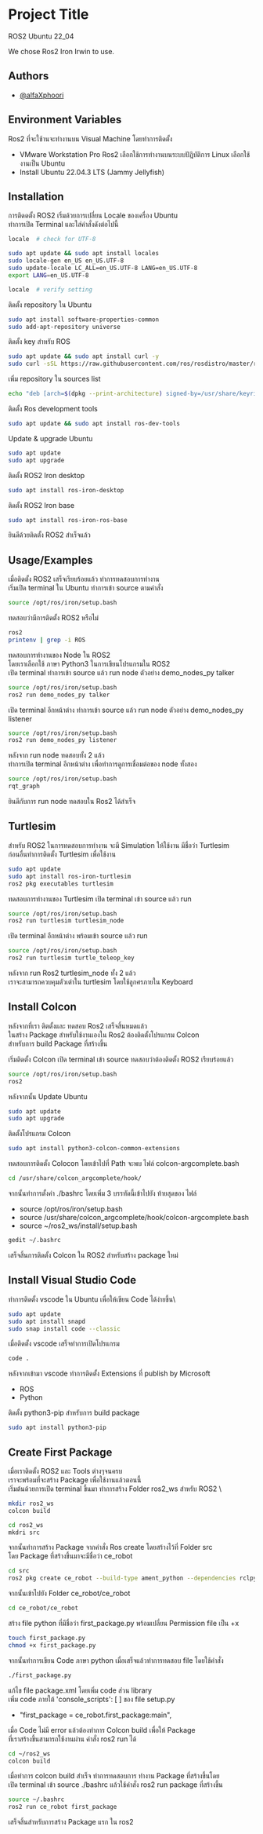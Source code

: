 # Project Title

ROS2 Ubuntu 22_04

We chose Ros2 Iron Irwin to use.
## Authors

- [@alfaXphoori](https://www.github.com/alfaXphoori)


## Environment Variables

Ros2 ที่จะใช้านจะทำงานบน Visual Machine โดยทำการติดตั้ง
- VMware Workstation Pro
Ros2 เลือกใช้การทำงานบนระบบปัฎิบัติการ Linux เลือกใช้งานเป็น Ubuntu
- Install Ubuntu 22.04.3 LTS (Jammy Jellyfish)


## Installation

การติดดตั้ง ROS2 เริ่มด้วยการเปลี่ยน Locale ของเครื่อง Ubuntu \
ทำการเปิด Terminal และใส่คำสั่งดังต่อไปนี้

```bash
locale  # check for UTF-8

sudo apt update && sudo apt install locales
sudo locale-gen en_US en_US.UTF-8
sudo update-locale LC_ALL=en_US.UTF-8 LANG=en_US.UTF-8
export LANG=en_US.UTF-8

locale  # verify setting
```

ติดตั้ง repository ใน Ubuntu 

```bash
sudo apt install software-properties-common
sudo add-apt-repository universe
```

ติดตั้ง key สำหรับ ROS
```bash
sudo apt update && sudo apt install curl -y
sudo curl -sSL https://raw.githubusercontent.com/ros/rosdistro/master/ros.key -o /usr/share/keyrings/ros-archive-keyring.gpg
```

เพิ่ม repository ใน sources list
```bash 
echo "deb [arch=$(dpkg --print-architecture) signed-by=/usr/share/keyrings/ros-archive-keyring.gpg] http://packages.ros.org/ros2/ubuntu $(. /etc/os-release && echo $UBUNTU_CODENAME) main" | sudo tee /etc/apt/sources.list.d/ros2.list > /dev/null
```

ติดตั้ง Ros development tools 
```bash 
sudo apt update && sudo apt install ros-dev-tools
```

Update & upgrade Ubuntu
```bash
sudo apt update
sudo apt upgrade
```

ติดตั้ง ROS2 Iron desktop
```bash
sudo apt install ros-iron-desktop
```

ติดตั้ง ROS2 Iron base
```bash
sudo apt install ros-iron-ros-base
```

ยินดีด้วยติดตั้ง ROS2 สำเร็จแล้ว
## Usage/Examples

เมื่อติดตั้ง ROS2 เสร็จเรียบร้อยแล้ว ทำการทดสอบการทำงาน\
เริ่มเปิด terminal ใน Ubuntu ทำการเข้า source ตามคำสั่ง
```bash
source /opt/ros/iron/setup.bash
```
ทดสอบว่ามีการติดตั้ง ROS2 หรือไม่
```bash
ros2
printenv | grep -i ROS
```

ทดสอบการทำงานของ Node ใน ROS2\
โดยเราเลือกใช้ ภาษา Python3 ในการเขียนโปรแกรมใน ROS2\
เปิด terminal ทำการเข้า source แล้ว run node ตัวอย่าง demo_nodes_py talker
```bash
source /opt/ros/iron/setup.bash
ros2 run demo_nodes_py talker
```

เปิด terminal อีกหน้าต่าง ทำการเข้า source แล้ว run node ตัวอย่าง demo_nodes_py listener
```bash
source /opt/ros/iron/setup.bash
ros2 run demo_nodes_py listener
```

หลังจาก run node ทดสอบทั้ง 2 แล้ว\
ทำการเปิด terminal อีกหน้าต่าง เพื่อทำการดูการเชื่อมต่อของ node ทั้งสอง
```bash
source /opt/ros/iron/setup.bash
rqt_graph
```
ยินดีกับการ run node ทดสอบใน Ros2 ได้สำเร็จ


## Turtlesim
สำหรับ ROS2 ในการทดสอบการทำงาน จะมี Simulation ให้ใช้งาน มีชื่อว่า Turtlesim\
ก่อนอื่นทำการติดตั้ง Turtlesim เพื่อใช้งาน
```bash
sudo apt update
sudo apt install ros-iron-turtlesim 
ros2 pkg executables turtlesim
```

ทดสอบการทำงานของ Turtlesim เปิด terminal เข้า source แล้ว run
```bash
source /opt/ros/iron/setup.bash
ros2 run turtlesim turtlesim_node
```

เปิด terminal อีกหน้าต่าง พร้อมเข้า source แล้ว run
```bash
source /opt/ros/iron/setup.bash
ros2 run turtlesim turtle_teleop_key
```

หลังจาก run Ros2 turtlesim_node ทั้ง 2 แล้ว\
เราจะสามารถควบคุมตัวเต่าใน turtlesim โดยใช้ลูกศรภายใน Keyboard  
## Install Colcon
หลังจากที่เรา ติตตั้งและ ทดสอบ Ros2 เสร็จสิ้นหมดแล้ว\
ในสร้าง Package สำหรับใช้งานเองใน Ros2 ต้องติดตั้งโปรแกรม Colcon \
สำหรับการ build Package ที่สร้างขึ้น

เริ่มติดตั้ง Colcon
เปิด terminal เข้า source ทดสอบว่าต้องติดตั้ง ROS2 เรียบร้อยแล้ว

```bash
source /opt/ros/iron/setup.bash
ros2
```
หลังจากนั้น Update Ubuntu

```bash
sudo apt update
sudo apt upgrade
```

ติดตั้งโปรแกรม Colcon
```bash
sudo apt install python3-colcon-common-extensions
```
ทดสอบการติดตั้ง Colocon โดยเข้าไปที่ Path จะพบ ไฟล์ colcon-argcomplete.bash
```bash
cd /usr/share/colcon_argcomplete/hook/
```
จากนั้นทำการตั้งค่า ./bashrc โดยเพิ่ม 3 บรรทัดนี้เข้าไปยัง ท้ายสุดของ ไฟล์

- source /opt/ros/iron/setup.bash
- source /usr/share/colcon_argcomplete/hook/colcon-argcomplete.bash
- source ~/ros2_ws/install/setup.bash

```bash
gedit ~/.bashrc
```
เสร็จสิ้นการติดตั้ง Colcon ใน ROS2 สำหรับสร้าง package ใหม่

## Install Visual Studio Code
ทำการติดตั้ง vscode ใน Ubuntu เพื่อให้เขียน Code ได้ง่ายขึ้น\

```bash
sudo apt update
sudo apt install snapd
sudo snap install code --classic
```

เมื่อติดตั้ง vscode เสร็จทำการเปิดโปรแกรม

```bash
code .
```

หลังจากเข้ามา vscode ทำการติดตั้ง Extensions ที่ publish by Microsoft
- ROS
- Python

ติดตั้ง python3-pip สำหรับการ build package

```bash
sudo apt install python3-pip
```
## Create First Package
เมื่อเราติดตั้ง ROS2 และ Tools ต่างๆจนครบ \
เราจะพร้อมที่จะสร้าง Package เพื่อใช้งานแล้วตอนนี้ \
เริ่มต้นด้วยการเปิด terminal ขึ้นมา ทำการสร้าง Folder ros2_ws สำหรับ ROS2 \ 

```bash
mkdir ros2_ws
colcon build

cd ros2_ws
mkdri src
```

จากนั้นทำการสร้าง Package จากคำสั่ง Ros create โดยสร้างไว้ที่ Folder src\
โดย Package ที่สร้างขึ้นมาจะมีชื่อว่า ce_robot

```bash
cd src
ros2 pkg create ce_robot --build-type ament_python --dependencies rclpy
```

จากนั้นเข้าไปยัง Folder ce_robot/ce_robot

```bash
cd ce_robot/ce_robot
```

สร้าง file python ที่มีชื่อว่า first_package.py พร้อมเปลี่ยน Permission file เป็น +x 
```bash
touch first_package.py
chmod +x first_package.py
```

จากนั้นทำการเขียน Code ภาษา python เมื่อเสร็จแล้วทำการทดสอบ file โดยใช้คำสั่ง 
```bash
./first_package.py
```

แก้ไข file package.xml โดยเพิ่ม code ส่วน library\
เพิ่ม code ภายใต้ 'console_scripts': [ ] ของ file setup.py
- "first_package = ce_robot.first_package:main",

เมื่อ Code ไม่มี error แล้วต้องทำการ Colcon build เพื่อให้ Package \
ที่เราสร้างขึ้นสามารถใช้งานผ่าน คำสั่ง ros2 run ได้
```bash
cd ~/ros2_ws
colcon build 
```

เมื่อทำการ colcon build สำเร็จ ทำการทดสอบการ ทำงาน Package ที่สร้างขึ้นโดย \
เปิด terminal เข้า source ./bashrc แล้วใช้คำสั่ง ros2 run package ที่สร้างขึ้น
```bash
source ~/.bashrc
ros2 run ce_robot first_package 
```

เสร็จสิ้นสำหรับการสร้าง Package แรก ใน ros2
